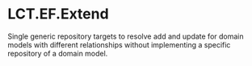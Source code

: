 # LCT.EF.Extend
Single generic repository targets to resolve add and update for domain models with different relationships without implementing a specific repository of a domain model.
